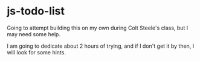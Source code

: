 # js-todo-list
Going to attempt building this on my own during Colt Steele's class, but I may need some help.

I am going to dedicate about 2 hours of trying, and if I don't get it by then, I will look for some hints.